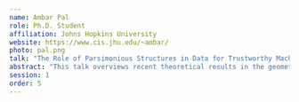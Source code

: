 ```yaml
---
name: Ambar Pal
role: Ph.D. Student
affiliation: Johns Hopkins University
website: https://www.cis.jhu.edu/~ambar/
photo: pal.png
talk: "The Role of Parsimonious Structures in Data for Trustworthy Machine Learning"
abstract: "This talk overviews recent theoretical results in the geometric foundations of adversarially robust machine learning. Modern ML classifiers can fail spectacularly when subject to specially crafted input-perturbations, called adversarial examples. On the other hand, we humans are quite robust for several tasks involving vision. Motivated by this disconnect, in the first part of this talk we will take a deeper dive into the question of when exactly we can avoid adversarial examples. We will see that a key geometric property of the data-distribution — concentration on small-volume subsets of the input space — characterizes whether any robust classifier exists. In particular, this suggests that natural image distributions are concentrated. In the second part of this talk, we will empirically instantiate these results for a few concentrated data-distributions, and discover that utilizing such structure in data leads to classifiers that enjoy better provable robustness guarantees in several regimes. This talk is based on work at NeurIPS ’23, ’20 and TMLR ’23."
session: 1
order: 5
---
```

